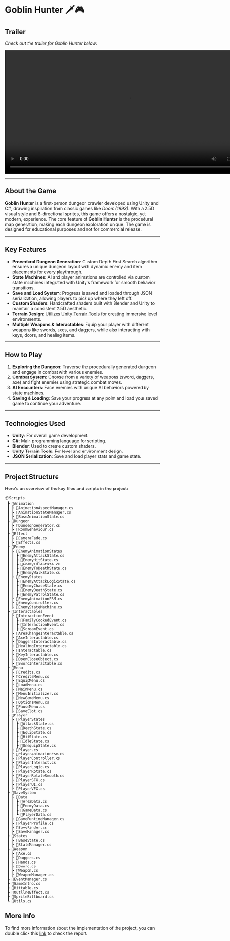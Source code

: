 # **Goblin Hunter** 🗡️🎮

## **Trailer**
*Check out the trailer for Goblin Hunter below:*

<video width="800" controls>
  <source src="https://panattack.github.io/GoblinHunter/GoblinTrailer.mp4" type="video/mp4">
  Your browser does not support the video tag.
</video>

---

## **About the Game**
**Goblin Hunter** is a first-person dungeon crawler developed using Unity and C#, drawing inspiration from classic games like *Doom (1993)*. With a 2.5D visual style and 8-directional sprites, this game offers a nostalgic, yet modern, experience. The core feature of **Goblin Hunter** is the procedural map generation, making each dungeon exploration unique. The game is designed for educational purposes and not for commercial release.

---

## **Key Features**
- **Procedural Dungeon Generation**: Custom Depth First Search algorithm ensures a unique dungeon layout with dynamic enemy and item placements for every playthrough.
- **State Machines**: AI and player animations are controlled via custom state machines integrated with Unity's framework for smooth behavior transitions.
- **Save and Load System**: Progress is saved and loaded through JSON serialization, allowing players to pick up where they left off.
- **Custom Shaders**: Handcrafted shaders built with Blender and Unity to maintain a consistent 2.5D aesthetic.
- **Terrain Design**: Utilizes [Unity Terrain Tools](https://assetstore.unity.com/packages/tools/terrain/terrain-tools-64852#releases) for creating immersive level environments.
- **Multiple Weapons & Interactables**: Equip your player with different weapons like swords, axes, and daggers, while also interacting with keys, doors, and healing items.

---

## **How to Play**
1. **Exploring the Dungeon**: Traverse the procedurally generated dungeon and engage in combat with various enemies.
2. **Combat System**: Choose from a variety of weapons (sword, daggers, axe) and fight enemies using strategic combat moves.
3. **AI Encounters**: Face enemies with unique AI behaviors powered by state machines.
4. **Saving & Loading**: Save your progress at any point and load your saved game to continue your adventure.

---

## **Technologies Used**
- **Unity**: For overall game development.
- **C#**: Main programming language for scripting.
- **Blender**: Used to create custom shaders.
- **Unity Terrain Tools**: For level and environment design.
- **JSON Serialization**: Save and load player stats and game state.

---

## **Project Structure**
Here's an overview of the key files and scripts in the project:
```
📦Scripts
 ┣ 📂Animation
 ┃ ┣ 📜AnimationAspectManager.cs
 ┃ ┣ 📜AnimationStateManager.cs
 ┃ ┣ 📜BaseAnimationState.cs
 ┣ 📂Dungeon
 ┃ ┣ 📜DungeonGenerator.cs
 ┃ ┣ 📜RoomBehaviour.cs
 ┣ 📂Effect
 ┃ ┣ 📜CameraFade.cs
 ┃ ┣ 📜Effects.cs
 ┣ 📂Enemy
 ┃ ┣ 📂EnemyAnimationStates
 ┃ ┃ ┣ 📜EnemyAttackState.cs
 ┃ ┃ ┣ 📜EnemyHitState.cs
 ┃ ┃ ┣ 📜EnemyIdleState.cs
 ┃ ┃ ┣ 📜EnemyToDeathState.cs
 ┃ ┃ ┣ 📜EnemyWalkState.cs
 ┃ ┣ 📂EnemyStates
 ┃ ┃ ┣ 📜EnemyAttackLogicState.cs
 ┃ ┃ ┣ 📜EnemyChaseState.cs
 ┃ ┃ ┣ 📜EnemyDeathState.cs
 ┃ ┃ ┣ 📜EnemyPatrolState.cs
 ┃ ┣ 📜EnemyAnimationFSM.cs
 ┃ ┣ 📜EnemyController.cs
 ┃ ┣ 📜EnemyStateMachine.cs
 ┣ 📂Interactables
 ┃ ┣ 📂InteractionEvent
 ┃ ┃ ┣ 📜FamilyCookedEvent.cs
 ┃ ┃ ┣ 📜InteractionEvent.cs
 ┃ ┃ ┣ 📜ScreamEvent.cs
 ┃ ┣ 📜AreaChangeInteractable.cs
 ┃ ┣ 📜AxeInteractable.cs
 ┃ ┣ 📜DaggersInteractable.cs
 ┃ ┣ 📜HealingInteractable.cs
 ┃ ┣ 📜Interactable.cs
 ┃ ┣ 📜KeyInteractable.cs
 ┃ ┣ 📜OpenCloseObject.cs
 ┃ ┣ 📜SwordInteractable.cs
 ┣ 📂Menu
 ┃ ┣ 📜Credits.cs
 ┃ ┣ 📜CreditsMenu.cs
 ┃ ┣ 📜EquipMenu.cs
 ┃ ┣ 📜LoadMenu.cs
 ┃ ┣ 📜MainMenu.cs
 ┃ ┣ 📜MenuInitializer.cs
 ┃ ┣ 📜NewGameMenu.cs
 ┃ ┣ 📜OptionsMenu.cs
 ┃ ┣ 📜PauseMenu.cs
 ┃ ┣ 📜SaveSlot.cs
 ┣ 📂Player
 ┃ ┣ 📂PlayerStates
 ┃ ┃ ┣ 📜AttackState.cs
 ┃ ┃ ┣ 📜DeathState.cs
 ┃ ┃ ┣ 📜EquipState.cs
 ┃ ┃ ┣ 📜HitState.cs
 ┃ ┃ ┣ 📜IdleState.cs
 ┃ ┃ ┣ 📜UnequipState.cs
 ┃ ┣ 📜Player.cs
 ┃ ┣ 📜PlayerAnimationFSM.cs
 ┃ ┣ 📜PlayerController.cs
 ┃ ┣ 📜PlayerInteract.cs
 ┃ ┣ 📜PlayerLogic.cs
 ┃ ┣ 📜PlayerRotate.cs
 ┃ ┣ 📜PlayerRotateSmooth.cs
 ┃ ┣ 📜PlayerSFX.cs
 ┃ ┣ 📜PlayerUI.cs
 ┃ ┣ 📜PlayerVFX.cs
 ┣ 📂SaveSystem
 ┃ ┣ 📂Data
 ┃ ┃ ┣ 📜AreaData.cs
 ┃ ┃ ┣ 📜EnemyData.cs
 ┃ ┃ ┣ 📜GameData.cs
 ┃ ┃ ┗ 📜PlayerData.cs
 ┃ ┣ 📜GameRuntimeManager.cs
 ┃ ┣ 📜PlayerProfile.cs
 ┃ ┣ 📜SaveFinder.cs
 ┃ ┣ 📜SaveManager.cs
 ┣ 📂States
 ┃ ┣ 📜BaseState.cs
 ┃ ┣ 📜StateManager.cs
 ┣ 📂Weapon
 ┃ ┣ 📜Axe.cs
 ┃ ┣ 📜Daggers.cs
 ┃ ┣ 📜Hands.cs
 ┃ ┣ 📜Sword.cs
 ┃ ┣ 📜Weapon.cs
 ┃ ┣ 📜WeaponManager.cs
 ┣ 📜EventManager.cs
 ┣ 📜GameIntro.cs
 ┣ 📜Hittable.cs
 ┣ 📜OutllneEffect.cs
 ┣ 📜SpriteBillboard.cs
 ┗ 📜Utils.cs

```

## More info

To find more information about the implementation of the project, you can double click this [link](../GoblinHunter/Goblin_Hunter_Report.pdf) to check the report.

